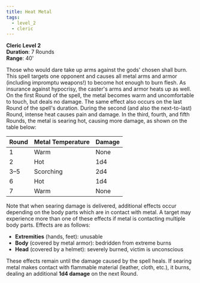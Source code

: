 ```yaml
---
title: Heat Metal
tags:
  - level_2
  - cleric
---
```

**Cleric Level 2**  
**Duration**: 7 Rounds  
**Range**: 40'  

Those who would dare take up arms against the gods' chosen shall burn. This spell targets one opponent and causes all metal arms and armor (including impromptu weapons!) to become hot enough to burn flesh. As insurance against hypocrisy, the caster's arms and armor heats up as well.  
On the first Round of the spell, the metal becomes warm and uncomfortable to touch, but deals no damage. The same effect also occurs on the last Round of the spell's duration. During the second (and also the next-to-last) Round, intense heat causes pain and damage. In the third, fourth, and fifth Rounds, the metal is searing hot, causing more damage, as shown on the table below:

| Round | Metal Temperature | Damage   |
|-------|-------------------|----------|
| 1     | Warm              | None     |
| 2     | Hot               | 1d4      |
| 3–5   | Scorching         | 2d4      |
| 6     | Hot               | 1d4      |
| 7     | Warm              | None     |

Note that when searing damage is delivered, additional effects occur depending on the body parts which are in contact with metal. A target may experience more than one of these effects if metal is contacting multiple body parts. Effects are as follows:  
- **Extremities** (hands, feet): unusable  
- **Body** (covered by metal armor): bedridden from extreme burns  
- **Head** (covered by a helmet): severely burned, victim is unconscious  

These effects remain until the damage caused by the spell heals. If searing metal makes contact with flammable material (leather, cloth, etc.), it burns, dealing an additional **1d4 damage** on the next Round.